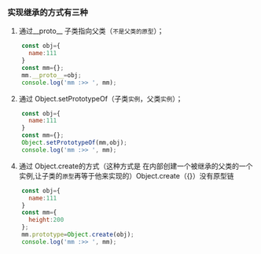 ### 实现继承的方式有三种
1. 通过__proto__  子类指向父类（`不是父类的原型`）；
```javascript
    const obj={
      name:111
    }
    const mm={};
    mm.__proto__=obj;
    console.log('mm :>> ', mm);
```
2. 通过 Object.setPrototypeOf（子类`实例`，父类`实例`）；
```javascript
    const obj={
      name:111
    }
    const mm={};
    Object.setPrototypeOf(mm,obj);
    console.log('mm :>> ', mm);
``` 
4. 通过 Object.create的方式（这种方式是 在内部创建一个被继承的父类的一个实例,让子类的`原型`再等于他来实现的）Object.create（{}）没有原型链
```javascript
    const obj={
      name:111
    }
    const mm={
      height:200
    };
    mm.prototype=Object.create(obj);
    console.log('mm :>> ', mm);
```
